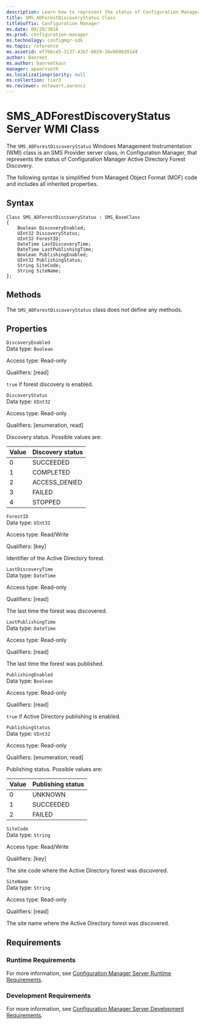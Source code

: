 ```yaml
---
description: Learn how to represent the status of Configuration Manager Active Directory Forest Discovery with SMS_ADForestDiscoveryStatus.
title: SMS_ADForestDiscoveryStatus Class
titleSuffix: Configuration Manager
ms.date: 09/20/2016
ms.prod: configuration-manager
ms.technology: configmgr-sdk
ms.topic: reference
ms.assetid: ef766ce5-3137-43b7-8029-26e0606391d4
author: Banreet
ms.author: banreetkaur
manager: apoorvseth
ms.localizationpriority: null
ms.collection: tier3
ms.reviewer: mstewart,aaroncz 
---
```

# SMS_ADForestDiscoveryStatus Server WMI Class
The `SMS_ADForestDiscoveryStatus` Windows Management Instrumentation (WMI) class is an SMS Provider server class, in Configuration Manager, that represents the status of Configuration Manager Active Directory Forest Discovery.  

 The following syntax is simplified from Managed Object Format (MOF) code and includes all inherited properties.  

## Syntax  

```  
Class SMS_ADForestDiscoveryStatus : SMS_BaseClass  
{  
    Boolean DiscoveryEnabled;  
    UInt32 DiscoveryStatus;  
    UInt32 ForestID;  
    DateTime LastDiscoveryTime;  
    DateTime LastPublishingTime;  
    Boolean PublishingEnabled;  
    UInt32 PublishingStatus;  
    String SiteCode;  
    String SiteName;  
};  
```  

## Methods  
 The `SMS_ADForestDiscoveryStatus` class does not define any methods.  

## Properties  
 `DiscoveryEnabled`  
 Data type: `Boolean`  

 Access type: Read-only  

 Qualifiers: [read]  

 `true` if forest discovery is enabled.  

 `DiscoveryStatus`  
 Data type: `UInt32`  

 Access type: Read-only  

 Qualifiers: [enumeration, read]  

 Discovery status. Possible values are:  

|Value|Discovery status|  
|-|-|  
|0|SUCCEEDED|  
|1|COMPLETED|  
|2|ACCESS_DENIED|  
|3|FAILED|  
|4|STOPPED|  

 `ForestID`  
 Data type: `UInt32`  

 Access type: Read/Write  

 Qualifiers: [key]  

 Identifier of the Active Directory forest.  

 `LastDiscoveryTime`  
 Data type: `DateTime`  

 Access type: Read-only  

 Qualifiers: [read]  

 The last time the forest was discovered.  

 `LastPublishingTime`  
 Data type: `DateTime`  

 Access type: Read-only  

 Qualifiers: [read]  

 The last time the forest was published.  

 `PublishingEnabled`  
 Data type: `Boolean`  

 Access type: Read-only  

 Qualifiers: [read]  

 `true` if Active Directory publishing is enabled.  

 `PublishingStatus`  
 Data type: `UInt32`  

 Access type: Read-only  

 Qualifiers: [enumeration, read]  

 Publishing status. Possible values are:  

|Value|Publishing status|  
|-|-|  
|0|UNKNOWN|  
|1|SUCCEEDED|  
|2|FAILED|  

 `SiteCode`  
 Data type: `String`  

 Access type: Read/Write  

 Qualifiers: [key]  

 The site code where the Active Directory forest was discovered.  

 `SiteName`  
 Data type: `String`  

 Access type: Read-only  

 Qualifiers: [read]  

 The site name where the Active Directory forest was discovered.  

## Requirements  

### Runtime Requirements  
 For more information, see [Configuration Manager Server Runtime Requirements](../../../../../develop/core/reqs/server-runtime-requirements.md).  

### Development Requirements  
 For more information, see [Configuration Manager Server Development Requirements](../../../../../develop/core/reqs/server-development-requirements.md).  
